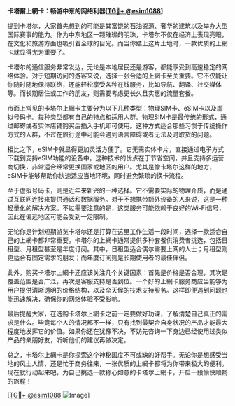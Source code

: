 **卡塔爾上網卡：畅游中东的网络利器[[TG💪+ @esim1088](https://t.me/s/esim1088)]**

提到卡塔尔，大家首先想到的可能是其富饶的石油资源、奢华的建筑以及举办大型国际赛事的能力。作为中东地区一颗璀璨的明珠，卡塔尔不仅在经济上表现亮眼，在文化和旅游方面也吸引着全球的目光。而当你踏上这片土地时，一款优质的上網卡就显得尤为重要了。

卡塔尔的通信服务非常发达，无论是本地居民还是游客，都能享受到高速稳定的网络体验。对于短期访问的游客来说，选择一张合适的上網卡至关重要。它不仅能让你随时随地保持联络，还能轻松享受各种在线服务，比如导航、翻译、社交媒体等。而长期居住或工作的朋友，则需要考虑更长久且实惠的流量套餐。

市面上常见的卡塔尔上網卡主要分为以下几种类型：物理SIM卡、eSIM卡以及虚拟号码卡。每种类型都有自己的特点和适用人群。物理SIM卡是最传统的形式，通过邮寄或者实体店铺购买后插入手机即可使用。这种方式适合那些习惯于传统操作方式的人群，不过在旅行途中可能会遇到语言障碍或者无法及时取货的问题。

相比之下，eSIM卡就显得更加灵活方便了。它无需实体卡片，直接通过电子方式下载到支持eSIM功能的设备中。这种技术的优点在于节省空间，并且支持多运营商切换，非常适合经常更换国家或地区的用户。尤其是像卡塔尔这样的地方，eSIM卡能够帮助你快速适应当地环境，同时避免繁琐的换卡流程。

至于虚拟号码卡，则是近年来新兴的一种选择。它不需要实际的物理介质，而是通过互联网连接来提供通话和数据服务。对于不想携带额外设备的人来说，这是一种轻量化的解决方案。不过需要注意的是，这类服务可能依赖于良好的Wi-Fi信号，因此在偏远地区可能会受到一定限制。

无论你是计划短期游览卡塔尔还是打算在这里工作生活一段时间，选择一款适合自己的上網卡都非常重要。卡塔尔的上網卡通常提供多种套餐供消费者挑选，包括日租型、月租型甚至是年度订阅。其中，日租型适合偶尔需要上网的人士；月租型则更适合有固定需求的朋友；而年度订阅则是长期使用者的最佳伴侣。

此外，购买卡塔尔上網卡还应该关注几个关键因素：首先是价格是否合理，其次是覆盖范围是否广泛，再次是客服支持是否到位。一个好的上網卡服务商应当能够为用户提供清晰透明的价格结构，以及全天候的技术支持服务。这样即便遇到问题也能迅速解决，确保你的网络体验不受影响。

最后提醒大家，在选购卡塔尔上網卡之前一定要做好功课，了解清楚自己真正的需求是什么。毕竟每个人的情况都不一样，只有找到最契合自身状况的产品才能最大程度地发挥它的价值。如果你还在犹豫不决，不妨先咨询一下身边已经使用过类似产品的亲朋好友，听听他们的建议再做决定。

总之，卡塔尔上網卡是你探索这个神秘国度不可或缺的好帮手。无论你是想感受当地的风土人情，还是忙于商务往来，一张优质的上網卡都将为你带来极大的便利。现在就行动起来吧，为自己挑选一款称心如意的卡塔尔上網卡，开启一段愉快顺畅的旅程！

[[TG💪+ @esim1088](https://t.me/s/esim1088) ![Image](https://i.postimg.cc/4NQfJmqS/Snipaste-2025-05-13-00-14-12.png)]